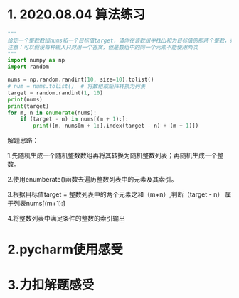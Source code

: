 # 1. 2020.08.04 算法练习

```python
"""
给定一个整数数组nums和一个目标值target，请你在该数组中找出和为目标值的那两个整数，并返回他们的数组下标。
注意：可以假设每种输入只对用一个答案，但是数组中的同一个元素不能使用两次
"""
import numpy as np
import random

nums = np.random.randint(10, size=10).tolist()
# num = nums.tolist()  # 将数组或矩阵转换为列表
target = random.randint(1, 10)
print(nums)
print(target)
for m, n in enumerate(nums):
    if (target - n) in nums[(m + 1):]:
        print([m, nums[m + 1:].index(target - n) + (m + 1)])
```

解题思路：

1.先随机生成一个随机整数数组再将其转换为随机整数列表；再随机生成一个整数。

2.使用enumberate()函数去遍历整数列表中的元素及其索引。

3.根据目标值target = 整数列表中的两个元素之和（m+n）,判断（target - n） 属于列表nums[(m+1):]

4.将整数列表中满足条件的整数的索引输出

# 2.pycharm使用感受



# 3.力扣解题感受